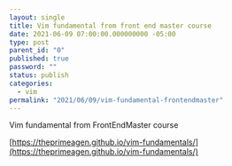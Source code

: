 ```yaml
---
layout: single
title: Vim fundamental from front end master course
date: 2021-06-09 07:00:00.000000000 -05:00
type: post
parent_id: "0"
published: true
password: ""
status: publish
categories:
  - vim
permalink: "2021/06/09/vim-fundamental-frontendmaster"
---
```

Vim fundamental from FrontEndMaster course

[https://theprimeagen.github.io/vim-fundamentals/](https://theprimeagen.github.io/vim-fundamentals/)

